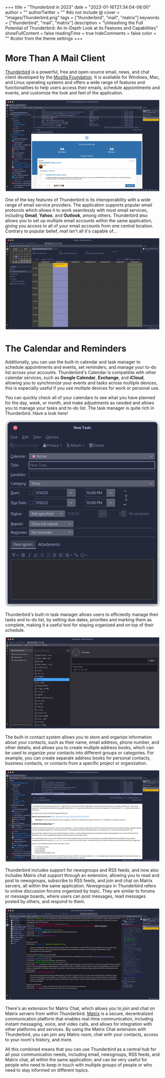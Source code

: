 +++
title = "Thunderbird in 2023"
date = "2023-01-16T21:34:04-06:00"
author = ""
authorTwitter = "" #do not include @
cover = "images/Thunderbird.png"
tags = ["thunderbird", "mail", "matrix"]
keywords = ["thunderbird", "mail", "matrix"]
description = "Unleashing the Full Potential of Thunderbird: An In-Depth Look at its Features and Capabilities"
showFullContent = false
readingTime = true
hideComments = false
color = "" #color from the theme settings
+++

# More Than A Mail Client

[Thunderbird](https://www.thunderbird.net/) is a powerful, free and open-source email, news, and chat client developed by the [Mozilla Foundation](https://foundation.mozilla.org/). It is available for Windows, Mac, and Linux operating systems and offers a wide range of features and functionalities to help users access their emails, schedule appointments and events, and customize the look and feel of the application.

![mail](images/mail.png)

One of the key features of Thunderbird is its interoperability with a wide range of email service providers. The application supports popular email protocols which allows it to work seamlessly with most email services, including **Gmail**, **Yahoo**, and **Outlook**, among others. Thunderbird also allows you to set up multiple email accounts *within* the same application, giving you access to all of your email accounts from one central location. Contrary to popular belief, *mail* isn't all it's capable of...

![calendar](images/calendar.png)

# The Calendar and Reminders

 Additionally, you can use the built-in calendar and task manager to schedule appointments and events, set reminders, and manage your to-do list across your accounts. Thunderbird's Calendar is compatible with other calendar services, such as **Google Calendar**, **Exchange**, and **iCloud**, allowing you to synchronize your events and tasks across multiple devices, this is especially useful if you use multiple devices for work or personal use.

You can quickly check all of your calendars to see what you have planned for the day, week, or month, and make adjustments as needed and allows you to manage your tasks and to-do list. The task manager is quite rich in Thunderbird. Have a look here!

![tasks](images/tasks.png)

Thunderbird's built-in task manager allows users to efficiently manage their tasks and to-do list, by setting due dates, priorities and marking them as complete, making it a useful tool for staying organized and on top of their schedule.

![contacts](images/contacts.png)

The built-in contact system allows you to store and organize information about your contacts, such as their name, email address, phone number, and other details; and allows you to create multiple address books, which can be used to organize your contacts into different groups or categories. For example, you can create separate address books for personal contacts, business contacts, or contacts from a specific project or organization.

![rss](images/rss.png)

Thunderbird includes support for newsgroups and RSS feeds, and now also includes Matrix chat support through an extension, allowing you to read and post to newsgroups, subscribe to RSS feeds, and join and chat on Matrix servers, all within the same application. *Newsgroups* in Thunderbird refers to online discussion forums organized by topic. They are similar to forums or message boards, where users can post messages, read messages posted by others, and respond to them.

![matrix](images/matrix.png)

There's an extension for Matrix Chat, which allows you to join and chat on Matrix servers from within Thunderbird. [Matrix](https://matrix.org/) is a secure, decentralized communication platform that enables real-time communication, including instant messaging, voice, and video calls, and allows for integration with other platforms and services. By using the Matrix Chat extension with Thunderbird, you can join any Matrix room, chat with your contacts, access to your room's history, and more.

All this combined means that you can use Thunderbird as a central hub for all your communication needs, including email, newsgroups, RSS feeds, and Matrix chat, all within the same application; and can be very useful for people who need to keep in touch with multiple groups of people or who need to stay informed on different topics.
